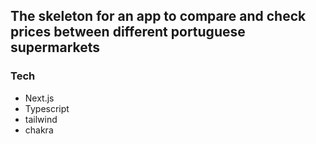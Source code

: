 ## The skeleton for an app to compare and check prices between different portuguese supermarkets

### Tech
- Next.js
- Typescript
- tailwind
- chakra

